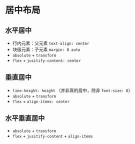 # 居中布局

## 水平居中

- 行内元素：父元素 `text-align: center`
- 块级元素：子元素 `margin: 0 auto`
- `absolute` + `transform`
- `flex` + `jusitify-content: center`

## 垂直居中

- `line-height: height` （并非真的居中，除非 `font-size: 0`）
- `absolute` + `transform`
- `flex` + `align-items: center`

## 水平垂直居中

- `absolute` + `transform`
- `flex` + `jusitify-content` + `align-items`
